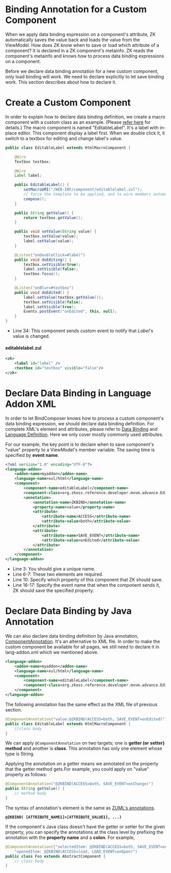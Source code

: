 # Binding Annotation for a Custom Component
When we apply data binding expression on a component's attribute, ZK automatically saves the value back and loads the value from the ViewModel. How does ZK know when to save or load which attribute of a component? It is declared in a ZK component's metainfo. ZK reads the component's metainfo and knows how to process data binding expressions on a component.

Before we declare data binding annotation for a new custom component, only load binding will work. We need to declare explicitly to let save binding work. This section describes about how to declare it.

Create a Custom Component
=========================

In order to explain how to declare data binding definition, we create a macro component with a custom class as an example. (Please [ refer here](/zk_dev_ref/UI_Composing/Macro_Component/Implement_Custom_Java_Class) for details.) The macro component is named "EditableLabel". It's a label with in-place editor. This component display a label first. When we double click it, it switch to a textbox for editing and change label's value.

``` java
public class EditableLabel extends HtmlMacroComponent {

    @Wire
    Textbox textbox;

    @Wire
    Label label;

    public EditableLabel() {
        setMacroURI("/WEB-INF/component/editablelabel.zul");
        // force the template to be applied, and to wire members automatically
        compose();
    }

    public String getValue() {
        return textbox.getValue();
    }

    public void setValue(String value) {
        textbox.setValue(value);
        label.setValue(value);
    }

    @Listen("onDoubleClick=#label")
    public void doEditing() {
        textbox.setVisible(true);
        label.setVisible(false);
        textbox.focus();
    }

    @Listen("onBlur=#textbox")
    public void doEdited() {
        label.setValue(textbox.getValue());
        textbox.setVisible(false);
        label.setVisible(true);
        Events.postEvent("onEdited", this, null);
    }
}
```

-   Line 34: This component sends custom event to notify that *Label*'s value is changed.

#### editablelabel.zul
``` xml
<zk>
    <label id="label" />
    <textbox id="textbox" visible="false"/>
</zk>
```

Declare Data Binding in Language Addon XML
==========================================

In order to let BindComposer knows how to process a custom component's data binding expression, we should declare data binding definition. For complete XML's element and attributes, please refer to [ Data Binding](/zk_component_ref/Annotation/Data_Binding) and [ Language Definition](/zk_client_side_ref/Language_Definition). Here we only cover mostly commonly used attributes.

For our example, the key point is to declare when to save component's "value" property to a ViewModel's member variable. The saving time is specified by **event name**.

``` xml
<?xml version="1.0" encoding="UTF-8"?>
<language-addon>
    <addon-name>myaddon</addon-name>
    <language-name>xul/html</language-name>
    <component>
        <component-name>editableLabel</component-name>
        <component-class>org.zkoss.reference.developer.mvvm.advance.EditableLabel</component-class>
        <annotation>
            <annotation-name>ZKBIND</annotation-name>
            <property-name>value</property-name>
            <attribute>
                <attribute-name>ACCESS</attribute-name>
                <attribute-value>both</attribute-value>
            </attribute>
            <attribute>
                <attribute-name>SAVE_EVENT</attribute-name>
                <attribute-value>onEdited</attribute-value>
            </attribute>
        </annotation>
    </component>
</language-addon>
```

-   Line 3: You should give a unique name.
-   Line 6-7: These two elements are required.
-   Line 10: Specify which property of this component that ZK should save.
-   Line 16-17: Specify the event name that when the component sends it, ZK should save the specified property.

Declare Data Binding by Java Annotation
=======================================

We can also declare data binding definition by Java annotation, [ComponentAnnotation](http://www.zkoss.org/javadoc/latest/zk/org/zkoss/zk/ui/annotation/ComponentAnnotation.html). It's an alternative to XML file. In order to make the custom component be available for all pages, we still need to declare it in lang-addon.xml which we mentioned above.

``` xml
<language-addon>
    <addon-name>myaddon</addon-name>
    <language-name>xul/html</language-name>
    <component>
        <component-name>editableLabel</component-name>
        <component-class>org.zkoss.reference.developer.mvvm.advance.EditableLabel</component-class>
    </component>
</language-addon>
```

The following annotation has the same effect as the XML file of previous section.

``` java
@ComponentAnnotation("value:@ZKBIND(ACCESS=both, SAVE_EVENT=onEdited)")
public class EditableLabel extends HtmlMacroComponent {
    //class body
}
```

We can apply `@ComponentAnnotation` on two targets; one is **getter (or setter) method** and another is **class**. This annotation has only one element whose type is String.

Applying the annotation on a getter means we annotated on the property that the getter method gets.For example, you could apply on "value" property as follows:

``` java
@ComponentAnnotation("@ZKBIND(ACCESS=both, SAVE_EVENT=onChange)")
public String getValue() {
    // method body
}
```

The syntax of annotation's element is the same as [ZUML's annotations](/zk_dev_ref/Annotations/Annotate_in_ZUML).

**`@ZKBIND( [ATTRIBUTE_NAME1]=[ATTRIBUTE_VALUE1], ...)`**

If the component's Java class doesn't have the getter or setter for the given property, you can specify the annotations at the class level by prefixing the annotation with the **property name** and a **colon**. For example,

``` java
@ComponentAnnotation({"selectedItem: @ZKBIND(ACCESS=both, SAVE_EVENT=onSelect)",
    "openedItem: @ZKBIND(ACCESS=load, LOAD_EVENT=onOpen)")
public class Foo extends AbstractComponent {
    // class body
}
```
